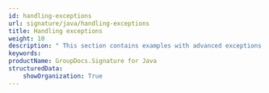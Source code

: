```yaml
---
id: handling-exceptions
url: signature/java/handling-exceptions
title: Handling exceptions
weight: 10
description: " This section contains examples with advanced exceptions handling by GroupDocs.Signature API."
keywords: 
productName: GroupDocs.Signature for Java
structuredData:
    showOrganization: True
---
```

